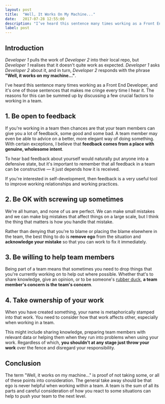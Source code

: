 ```yaml
---
layout: post
title:  "Well, It Works On My Machine..."
date:   2017-07-28 12:55:00
description: "I’ve heard this sentence many times working as a Front End Developer, and it’s one of those sentences that makes me cringe every time I hear it. The reasons for this can be summed up by discussing a few crucial factors to working in a team."
label: post
---
```


## Introduction

*Developer 1* pulls the work of *Developer 2* into their local repo, but *Developer 1* realises that it doesn't quite work as expected. *Developer 1* asks *Developer 2* about it, and in turn, *Developer 2* responds with the phrase **"Well, it works on my machine..."**.

I've heard this sentence many times working as a Front End Developer, and it's one of those sentences that makes me cringe every time I hear it. The reasons for this can be summed up by discussing a few crucial factors to working in a team.


## 1. Be open to feedback

If you're working in a team then chances are that your team members can give you a lot of feedback, some good and some bad. A team member may even be able to advice on a better, more elegant way of doing something. With certain exceptions, I believe that **feedback comes from a place with genuine, wholesome intent**.

To hear bad feedback about yourself would naturally put anyone into a defensive state, but it's important to remember that all feedback in a team can be constructive — it just depends how it is received.

If you're interested in self-development, then feedback is a very useful tool to improve working relationships and working practices.

## 2. Be OK with screwing up sometimes

We're all human, and none of us are perfect. We can make small mistakes and we can make big mistakes that affect things on a large scale, but I think the thing that matters is how you handle that mistake.

Rather than denying that you're to blame or placing the blame elsewhere in the team, the best thing to do is **remove ego** from the situation and **acknowledge your mistake** so that you can work to fix it immediately.

## 3. Be willing to help team members

Being part of a team means that sometimes you need to drop things that you're currently working on to help out where possible. Whether that's to share knowledge, give an opinion, or to be someone's [rubber duck](https://en.wikipedia.org/wiki/Rubber_duck_debugging), **a team member's concern is the team's concern**.

## 4. Take ownership of your work

When you have created something, your name is metaphorically stamped into that work. You need to consider how that work affects other, especially when working in a team.

This might include sharing knowledge, preparing team members with relevant data or helping them when they run into problems when using your work. Regardless of which, **you shouldn't at any stage just throw your work** over the fence and disregard your responsibility.

## Conclusion

The term "Well, it works on my machine..." is proof of not taking some, or all of these points into consideration. The general take away should be that ego is never helpful when working within a team. A team is the sum of all its parts and careful consideration of how you react to some situations can help to push your team to the next level.
